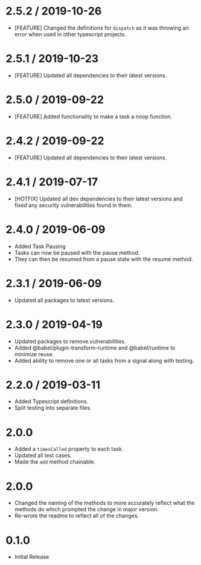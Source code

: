 2.5.2 / 2019-10-26
==================
* [FEATURE] Changed the definitions for `dispatch` as it was throwing an error when used in other typescript projects.

2.5.1 / 2019-10-23
==================
* [FEATURE] Updated all dependencies to their latest versions.

2.5.0 / 2019-09-22
==================
* [FEATURE] Added functionality to make a task a noop function.

2.4.2 / 2019-09-22
==================
* [FEATURE] Updated all dependencies to their latest versions.

2.4.1 / 2019-07-17
==================
* [HOTFIX] Updated all dev dependencies to their latest versions and fixed any security vulnerabilities found in them.

2.4.0 / 2019-06-09
==================
* Added Task Pausing
* Tasks can now be paused with the pause method.
* They can then be resumed from a pause state with the resume method.

2.3.1 / 2019-06-09
==================
* Updated all packages to latest versions.

2.3.0 / 2019-04-19
==================
* Updated packages to remove vulnerabilities.
* Added @babel/plugin-transform-runtime and @babel/runtime to minimize reuse.
* Added ability to remove one or all tasks from a signal along with testing.

2.2.0 / 2019-03-11
==================
* Added Typescript definitions.
* Split testing into separate files.

2.0.0
==================
* Added a `timesCalled` property to each task.
* Updated all test cases.
* Made the `add` method chainable.

2.0.0
==================
* Changed the naming of the methods to more accurately reflect what the methods do which prompted the change in major version.
* Re-wrote the readme to reflect all of the changes.

0.1.0
==================
* Initial Release

